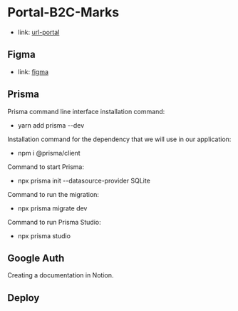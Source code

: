 # Portal-B2C-Marks
  - link: [url-portal](https://portal-b2c-marks.vercel.app/)

## Figma
  - link: [figma](https://www.figma.com/file/CDL5uzDyjshTSSiyxlsva8/Mark's-Joias?type=design&node-id=112%3A206&mode=design&t=s4srcPDI11x6VCs7-1)

## Prisma
  Prisma command line interface installation command:
  - yarn add prisma --dev

  Installation command for the dependency that we will use in our application:
  - npm i @prisma/client

  Command to start Prisma:
  - npx prisma init --datasource-provider SQLite

  Command to run the migration:
  - npx prisma migrate dev

  Command to run Prisma Studio:
  - npx prisma studio

## Google Auth
  Creating a documentation in Notion.

## Deploy